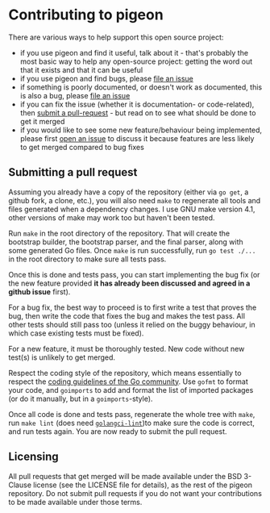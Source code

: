 # Contributing to pigeon

There are various ways to help support this open source project:

* if you use pigeon and find it useful, talk about it - that's probably the most basic way to help any open-source project: getting the word out that it exists and that it can be useful
* if you use pigeon and find bugs, please [file an issue][0]
* if something is poorly documented, or doesn't work as documented, this is also a bug, please [file an issue][0]
* if you can fix the issue (whether it is documentation- or code-related), then [submit a pull-request][1] - but read on to see what should be done to get it merged
* if you would like to see some new feature/behaviour being implemented, please first [open an issue][0] to discuss it because features are less likely to get merged compared to bug fixes

## Submitting a pull request

Assuming you already have a copy of the repository (either via `go get`, a github fork, a clone, etc.), you will also need `make` to regenerate all tools and files generated when a dependency changes. I use GNU make version 4.1, other versions of make may work too but haven't been tested.

Run `make` in the root directory of the repository. That will create the bootstrap builder, the bootstrap parser, and the final parser, along with some generated Go files. Once `make` is run successfully, run `go test ./...` in the root directory to make sure all tests pass.

Once this is done and tests pass, you can start implementing the bug fix (or the new feature provided **it has already been discussed and agreed in a github issue** first).

For a bug fix, the best way to proceed is to first write a test that proves the bug, then write the code that fixes the bug and makes the test pass. All other tests should still pass too (unless it relied on the buggy behaviour, in which case existing tests must be fixed).

For a new feature, it must be thoroughly tested. New code without new test(s) is unlikely to get merged.

Respect the coding style of the repository, which means essentially to respect the [coding guidelines of the Go community][2]. Use `gofmt` to format your code, and `goimports` to add and format the list of imported packages (or do it manually, but in a `goimports`-style).

Once all code is done and tests pass, regenerate the whole tree with `make`, run `make lint` (does need [`golangci-lint`](https://golangci-lint.run/))to make sure the code is correct, and run tests again. You are now ready to submit the pull request.

## Licensing

All pull requests that get merged will be made available under the BSD 3-Clause license (see the LICENSE file for details), as the rest of the pigeon repository. Do not submit pull requests if you do not want your contributions to be made available under those terms.

[0]: https://github.com/mna/pigeon/issues/new
[1]: https://github.com/mna/pigeon/pulls
[2]: https://github.com/golang/go/wiki/CodeReviewComments
